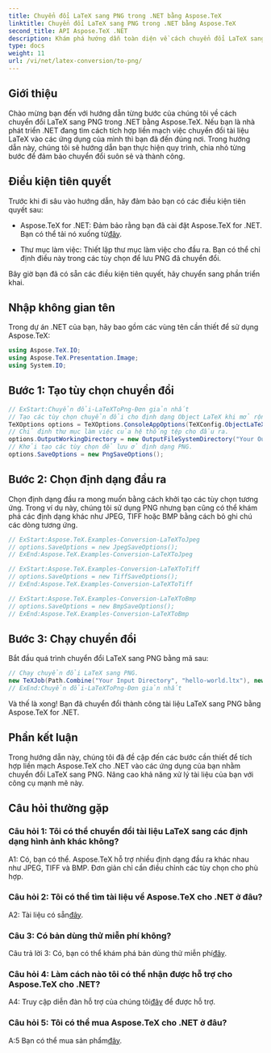 ```yaml
---
title: Chuyển đổi LaTeX sang PNG trong .NET bằng Aspose.TeX
linktitle: Chuyển đổi LaTeX sang PNG trong .NET bằng Aspose.TeX
second_title: API Aspose.TeX .NET
description: Khám phá hướng dẫn toàn diện về cách chuyển đổi LaTeX sang PNG trong .NET bằng Aspose.TeX. Nâng cao khả năng xử lý tài liệu của bạn với hướng dẫn từng bước này.
type: docs
weight: 11
url: /vi/net/latex-conversion/to-png/
---
```

## Giới thiệu

Chào mừng bạn đến với hướng dẫn từng bước của chúng tôi về cách chuyển đổi LaTeX sang PNG trong .NET bằng Aspose.TeX. Nếu bạn là nhà phát triển .NET đang tìm cách tích hợp liền mạch việc chuyển đổi tài liệu LaTeX vào các ứng dụng của mình thì bạn đã đến đúng nơi. Trong hướng dẫn này, chúng tôi sẽ hướng dẫn bạn thực hiện quy trình, chia nhỏ từng bước để đảm bảo chuyển đổi suôn sẻ và thành công.

## Điều kiện tiên quyết

Trước khi đi sâu vào hướng dẫn, hãy đảm bảo bạn có các điều kiện tiên quyết sau:

-  Aspose.TeX for .NET: Đảm bảo rằng bạn đã cài đặt Aspose.TeX for .NET. Bạn có thể tải nó xuống từ[đây](https://releases.aspose.com/tex/net/).

- Thư mục làm việc: Thiết lập thư mục làm việc cho đầu ra. Bạn có thể chỉ định điều này trong các tùy chọn để lưu PNG đã chuyển đổi.

Bây giờ bạn đã có sẵn các điều kiện tiên quyết, hãy chuyển sang phần triển khai.

## Nhập không gian tên

Trong dự án .NET của bạn, hãy bao gồm các vùng tên cần thiết để sử dụng Aspose.TeX:

```csharp
using Aspose.TeX.IO;
using Aspose.TeX.Presentation.Image;
using System.IO;
```

## Bước 1: Tạo tùy chọn chuyển đổi

```csharp
// ExStart:Chuyển đổi-LaTeXToPng-Đơn giản nhất
// Tạo các tùy chọn chuyển đổi cho định dạng Object LaTeX khi mở rộng công cụ Object TeX.
TeXOptions options = TeXOptions.ConsoleAppOptions(TeXConfig.ObjectLaTeX);
// Chỉ định thư mục làm việc của hệ thống tệp cho đầu ra.
options.OutputWorkingDirectory = new OutputFileSystemDirectory("Your Output Directory");
// Khởi tạo các tùy chọn để lưu ở định dạng PNG.
options.SaveOptions = new PngSaveOptions();
```

## Bước 2: Chọn định dạng đầu ra

Chọn định dạng đầu ra mong muốn bằng cách khởi tạo các tùy chọn tương ứng. Trong ví dụ này, chúng tôi sử dụng PNG nhưng bạn cũng có thể khám phá các định dạng khác như JPEG, TIFF hoặc BMP bằng cách bỏ ghi chú các dòng tương ứng.

```csharp
// ExStart:Aspose.TeX.Examples-Conversion-LaTeXToJpeg
// options.SaveOptions = new JpegSaveOptions();
// ExEnd:Aspose.TeX.Examples-Conversion-LaTeXToJpeg

// ExStart:Aspose.TeX.Examples-Conversion-LaTeXToTiff
// options.SaveOptions = new TiffSaveOptions();
// ExEnd:Aspose.TeX.Examples-Conversion-LaTeXToTiff

// ExStart:Aspose.TeX.Examples-Conversion-LaTeXToBmp
// options.SaveOptions = new BmpSaveOptions();
// ExEnd:Aspose.TeX.Examples-Conversion-LaTeXToBmp
```

## Bước 3: Chạy chuyển đổi

Bắt đầu quá trình chuyển đổi LaTeX sang PNG bằng mã sau:

```csharp
// Chạy chuyển đổi LaTeX sang PNG.
new TeXJob(Path.Combine("Your Input Directory", "hello-world.ltx"), new ImageDevice(), options).Run();
// ExEnd:Chuyển đổi-LaTeXToPng-Đơn giản nhất
```

Và thế là xong! Bạn đã chuyển đổi thành công tài liệu LaTeX sang PNG bằng Aspose.TeX for .NET.

## Phần kết luận

Trong hướng dẫn này, chúng tôi đã đề cập đến các bước cần thiết để tích hợp liền mạch Aspose.TeX cho .NET vào các ứng dụng của bạn nhằm chuyển đổi LaTeX sang PNG. Nâng cao khả năng xử lý tài liệu của bạn với công cụ mạnh mẽ này.

## Câu hỏi thường gặp

### Câu hỏi 1: Tôi có thể chuyển đổi tài liệu LaTeX sang các định dạng hình ảnh khác không?

A1: Có, bạn có thể. Aspose.TeX hỗ trợ nhiều định dạng đầu ra khác nhau như JPEG, TIFF và BMP. Đơn giản chỉ cần điều chỉnh các tùy chọn cho phù hợp.

### Câu hỏi 2: Tôi có thể tìm tài liệu về Aspose.TeX cho .NET ở đâu?

 A2: Tài liệu có sẵn[đây](https://reference.aspose.com/tex/net/).

### Câu 3: Có bản dùng thử miễn phí không?

 Câu trả lời 3: Có, bạn có thể khám phá bản dùng thử miễn phí[đây](https://releases.aspose.com/).

### Câu hỏi 4: Làm cách nào tôi có thể nhận được hỗ trợ cho Aspose.TeX cho .NET?

 A4: Truy cập diễn đàn hỗ trợ của chúng tôi[đây](https://forum.aspose.com/c/tex/47) để được hỗ trợ.

### Câu hỏi 5: Tôi có thể mua Aspose.TeX cho .NET ở đâu?

 A:5 Bạn có thể mua sản phẩm[đây](https://purchase.aspose.com/buy).